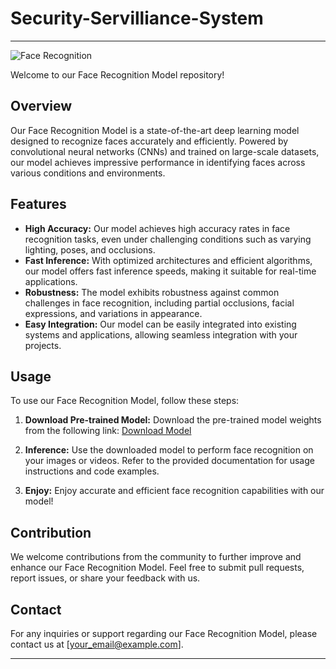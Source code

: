 # Security-Servilliance-System


---



![Face Recognition](https://media1.tenor.com/images/c6b89cb68c230e204ab7665b3a3616da/tenor.gif?itemid=3471448)

Welcome to our Face Recognition Model repository!

## Overview

Our Face Recognition Model is a state-of-the-art deep learning model designed to recognize faces accurately and efficiently. Powered by convolutional neural networks (CNNs) and trained on large-scale datasets, our model achieves impressive performance in identifying faces across various conditions and environments.

## Features

- **High Accuracy:** Our model achieves high accuracy rates in face recognition tasks, even under challenging conditions such as varying lighting, poses, and occlusions.
- **Fast Inference:** With optimized architectures and efficient algorithms, our model offers fast inference speeds, making it suitable for real-time applications.
- **Robustness:** The model exhibits robustness against common challenges in face recognition, including partial occlusions, facial expressions, and variations in appearance.
- **Easy Integration:** Our model can be easily integrated into existing systems and applications, allowing seamless integration with your projects.

## Usage

To use our Face Recognition Model, follow these steps:

1. **Download Pre-trained Model:** Download the pre-trained model weights from the following link:
   [Download Model](https://drive.google.com/drive/folders/14BPBpt61YAgJzOom9dcRg15XuFgucth3?usp=sharing)


2. **Inference:** Use the downloaded model to perform face recognition on your images or videos. Refer to the provided documentation for usage instructions and code examples.

3. **Enjoy:** Enjoy accurate and efficient face recognition capabilities with our model!

## Contribution

We welcome contributions from the community to further improve and enhance our Face Recognition Model. Feel free to submit pull requests, report issues, or share your feedback with us.


## Contact

For any inquiries or support regarding our Face Recognition Model, please contact us at [your_email@example.com].

---


